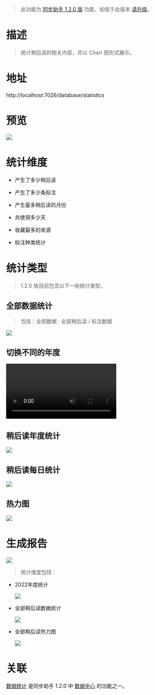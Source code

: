 > 此功能为 [同步助手 1.2.0 版](Sync) 功能，如低于此版本 [请升级](Sync?id=下载)。

# 描述

> 统计稍后读的相关内容，并以 Chart 图形式展示。

# 地址

http://localhost:7026/database/statistics

# 预览

![](https://s1.ax1x.com/2023/02/23/pSxJ6bt.png)

# 统计维度

- 产生了多少稍后读

- 产生了多少条标注

- 产生最多稍后读的月份

- 共使用多少天

- 收藏最多的来源

- 标注种类统计

# 统计类型

> 1.2.0 版目前包含以下一些统计类型。

## 全部数据统计

> 包括：全部数据 · 全部稍后读 / 标注数据

![](https://s1.ax1x.com/2023/02/23/pSx8cQA.png)

## 切换不同的年度

<video src="https://s3.us-west-2.amazonaws.com/secure.notion-static.com/3fc5b0c4-f2cc-412c-8ed5-d0b5f91d9e4c/2023-02-23_16-27-41.mp4?X-Amz-Algorithm=AWS4-HMAC-SHA256&X-Amz-Content-Sha256=UNSIGNED-PAYLOAD&X-Amz-Credential=AKIAT73L2G45EIPT3X45%2F20230223%2Fus-west-2%2Fs3%2Faws4_request&X-Amz-Date=20230223T084125Z&X-Amz-Expires=86400&X-Amz-Signature=856c8aa795f015876f55365ea82f8c69d494984893feb50d8bfeb20f485cbddd&X-Amz-SignedHeaders=host&response-content-disposition=filename%3D%222023-02-23_16-27-41.mp4%22&x-id=GetObject" controls>   你的浏览器不支持 <code>video</code> 标签。 </video>

## 稍后读年度统计

![](https://s1.ax1x.com/2023/02/23/pSx8ho8.png)

## 稍后读每日统计

![](https://s1.ax1x.com/2023/02/23/pSx8zYF.png)

## 热力图

![](https://s1.ax1x.com/2023/02/23/pSx8oWQ.png)

# 生成报告

![](https://s1.ax1x.com/2023/02/23/pSxGiO1.png)

>  统计维度包括：

- 2022年度统计

    ![](https://simpread-1254315611.cos.ap-shanghai.myqcloud.com/static/statistics/%E7%AE%80%E6%82%A6%202022%20%E5%B9%B4%E5%BA%A6%E6%95%B0%E5%AD%97.png)

- 全部稍后读数据统计

    ![](https://simpread-1254315611.cos.ap-shanghai.myqcloud.com/static/statistics/%E5%85%A8%E9%83%A8%E6%95%B0%E6%8D%AE%E7%BB%9F%E8%AE%A1.png)

- 全部稍后读热力图

    ![](https://simpread-1254315611.cos.ap-shanghai.myqcloud.com/static/statistics/%E5%85%A8%E9%83%A8%E7%A8%8D%E5%90%8E%E8%AF%BB%E7%9A%84%E7%83%AD%E5%8A%9B%E5%9B%BE.png)

# 关联

[数据统计](数据统计) 是同步助手 1.2.0 中 [数据中心](数据中心) 的功能之一。